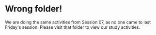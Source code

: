 # Wrong folder!

We are doing the same activities from Session 07, as no one came to last Friday's session. Please visit that folder to view our study activities.
